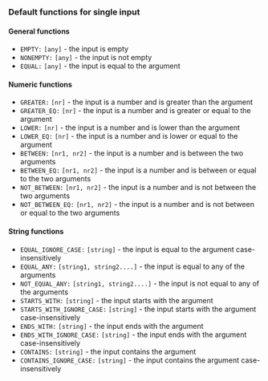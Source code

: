 ### Default functions for single input

#### General functions

* `EMPTY:` `[any]` - the input is empty
* `NONEMPTY:` `[any]` - the input is not empty
* `EQUAL:` `[any]` - the input is equal to the argument

#### Numeric functions

* `GREATER:` `[nr]` - the input is a number and is greater than the argument
* `GREATER_EQ:` `[nr]` - the input is a number and is greater or equal to the argument
* `LOWER:` `[nr]` - the input is a number and is lower than the argument
* `LOWER_EQ:` `[nr]` - the input is a number and is lower or equal to the argument
* `BETWEEN:` `[nr1, nr2]` - the input is a number and is between the two arguments
* `BETWEEN_EQ:` `[nr1, nr2]` - the input is a number and is between or equal to the two arguments
* `NOT_BETWEEN:` `[nr1, nr2]` - the input is a number and is not between the two arguments
* `NOT_BETWEEN_EQ:` `[nr1, nr2]` - the input is a number and is not between or equal to the two arguments

#### String functions

* `EQUAL_IGNORE_CASE:` `[string]` - the input is equal to the argument case-insensitively
* `EQUAL_ANY:` `[string1, string2....]` - the input is equal to any of the arguments
* `NOT_EQUAL_ANY:` `[string1, string2....]` - the input is not equal to any of the arguments
* `STARTS_WITH:` `[string]` - the input starts with the argument
* `STARTS_WITH_IGNORE_CASE:` `[string]` - the input starts with the argument case-insensitively
* `ENDS_WITH:` `[string]` - the input ends with the argument
* `ENDS_WITH_IGNORE_CASE:` `[string]` - the input ends with the argument case-insensitively
* `CONTAINS:` `[string]` - the input contains the argument
* `CONTAINS_IGNORE_CASE:` `[string]` - the input contains the argument case-insensitively